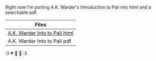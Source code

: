 Right now I'm porting A.K. Warder's Introduction to Pali into html and a searchable pdf. 

|Files|
|-|
| [A.K. Warder Into to Pali html](akwarder_intro_test_tufte.html) |
| A.K. Warder Into to Pali pdf   |

   :3 💗 💚 💛 :3
